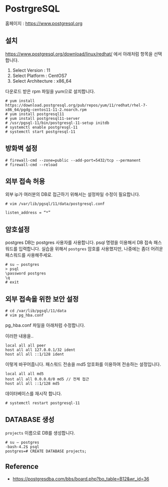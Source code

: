 # PostrgreSQL

홈페이지 : https://www.postgresql.org

## 설치
https://www.postgresql.org/download/linux/redhat/
에서 아래처럼 항목을 선택합니다.

1. Select Version : 11
1. Select Platform : CentOS7
1. Select Architecture : x86_64

다운로드 받은 rpm 파일을 yum으로 설치합니다.
```
# yum install https://download.postgresql.org/pub/repos/yum/11/redhat/rhel-7-x86_64/pgdg-centos11-11-2.noarch.rpm
# yum install postgresql11
# yum install postgresql11-server
# /usr/pgsql-11/bin/postgresql-11-setup initdb
# systemctl enable postgresql-11
# systemctl start postgresql-11
```

## 방화벽 설정
```
# firewall-cmd --zone=public --add-port=5432/tcp --permanent
# firewall-cmd --reload
```

## 외부 접속 허용
외부 ip가 여러분의 DB로 접근하기 위해서는 설정파일 수정이 필요합니다.

```
# vim /var/lib/pgsql/11/data/postgresql.conf
```

```
listen_address = “*”
```

## 암호설정
postgres DB는 postgres 사용자를 사용합니다.
psql 명령을 이용해서 DB 접속 패스워드를 입력합니다. 실습을 위해서 `postgres` 암호를 사용했지만, 나중에는 좀더 어려운 패스워드를 사용해주세요.

```
# su – postgres
> psql
\password postgres
\q
# exit
```

## 외부 접속을 위한 보안 설정

```
# cd /var/lib/pgsql/11/data
# vim pg_hba.conf
```

pg_hba.conf 파일을 아래처럼 수정합니다.

이러한 내용을..
```
local all all peer
host all all 127.0.0.1/32 ident
host all all ::1/128 ident
```

이렇게 바꾸어줍니다. 패스워드 전송을 md5 암호화를 이용하여 전송하는 설정입니다.

```
local all all md5
host all all 0.0.0.0/0 md5 // 전체 접근
host all all ::1/128 md5
```

데이터베이스를 재시작 합니다.
```
# systemctl restart postgresql-11
```

## DATABASE 생성
`projects` 이름으로 DB를 생성합니다.

```
# su – postgres
-bash-4.2$ psql
postgres=# CREATE DATABASE projects;
```


## Reference
- https://postgresdba.com/bbs/board.php?bo_table=B12&wr_id=36
